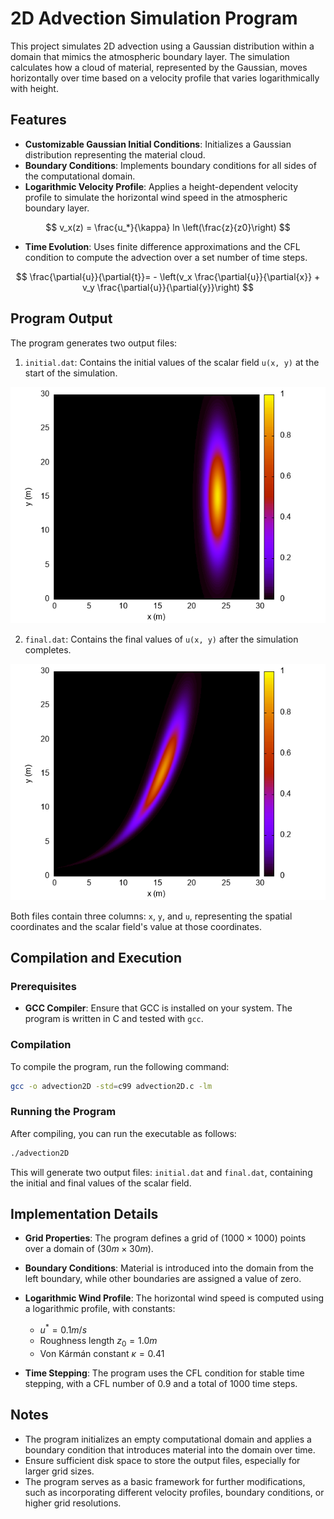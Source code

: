 # 2D Advection Simulation Program

This project simulates 2D advection using a Gaussian distribution within a domain that mimics the atmospheric boundary layer. The simulation calculates how a cloud of material, represented by the Gaussian, moves horizontally over time based on a velocity profile that varies logarithmically with height.

## Features

- **Customizable Gaussian Initial Conditions**: Initializes a Gaussian distribution representing the material cloud.
- **Boundary Conditions**: Implements boundary conditions for all sides of the computational domain.
- **Logarithmic Velocity Profile**: Applies a height-dependent velocity profile to simulate the horizontal wind speed in the atmospheric boundary layer.

$$
v_x(z) = \frac{u_*}{\kappa} ln \left(\frac{z}{z0}\right)
$$

- **Time Evolution**: Uses finite difference approximations and the CFL condition to compute the advection over a set number of time steps.

$$
\frac{\partial{u}}{\partial{t}}= - \left(v_x \frac{\partial{u}}{\partial{x}} + v_y \frac{\partial{u}}{\partial{y}}\right)
$$

## Program Output

The program generates two output files:

1. `initial.dat`: Contains the initial values of the scalar field `u(x, y)` at the start of the simulation.

![Initial state](https://github.com/Silverbrain/MaterialAdvectionSim/blob/main/final_task2.png)

2. `final.dat`: Contains the final values of `u(x, y)` after the simulation completes.

![Advected state](https://github.com/Silverbrain/MaterialAdvectionSim/blob/main/final_task3.png)

Both files contain three columns: `x`, `y`, and `u`, representing the spatial coordinates and the scalar field's value at those coordinates.


## Compilation and Execution

### Prerequisites

- **GCC Compiler**: Ensure that GCC is installed on your system. The program is written in C and tested with `gcc`.

### Compilation

To compile the program, run the following command:

```bash
gcc -o advection2D -std=c99 advection2D.c -lm
```

### Running the Program

After compiling, you can run the executable as follows:

```bash
./advection2D
```

This will generate two output files: `initial.dat` and `final.dat`, containing the initial and final values of the scalar field.

## Implementation Details

- **Grid Properties**: The program defines a grid of ($1000 	\times 1000$) points over a domain of ($30 m \times 30 m$).
- **Boundary Conditions**: Material is introduced into the domain from the left boundary, while other boundaries are assigned a value of zero.
- **Logarithmic Wind Profile**: The horizontal wind speed is computed using a logarithmic profile, with constants:

  - $u^\ast = 0.1 m/s$
  - Roughness length $z_0 = 1.0 m$
  - Von Kármán constant $\kappa = 0.41$
- **Time Stepping**: The program uses the CFL condition for stable time stepping, with a CFL number of 0.9 and a total of 1000 time steps.

## Notes

- The program initializes an empty computational domain and applies a boundary condition that introduces material into the domain over time.
- Ensure sufficient disk space to store the output files, especially for larger grid sizes.
- The program serves as a basic framework for further modifications, such as incorporating different velocity profiles, boundary conditions, or higher grid resolutions.
